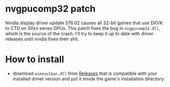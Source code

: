 # nvgpucomp32 patch

Nvidia display driver update 576.02 causes all 32-bit games that use DXVK to CTD on 50xx series GPUs. This patch fixes the bug in `nvgpucomp32.dll`, which is the source of the crash. I'll try to keep it up to date with driver releases until nvidia fixes their shit.

# How to install

- download `winevulkan.dll` from [Releases](https://github.com/marekzajac97/nvgpucomp32_patch/releases) that is compatible with your installed driver version and put it inside the game's installation directory.
